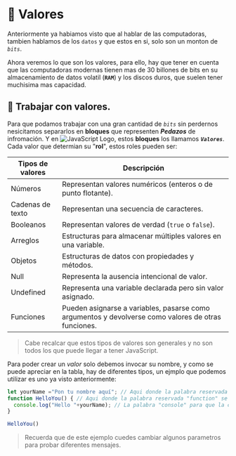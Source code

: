 # 👾 Valores
Anteriormente ya habiamos visto que al hablar de las computadoras, tambien hablamos de los `datos` y que estos en si, solo son un monton de *`bits`*.

Ahora veremos lo que son los valores, para ello, hay que tener en cuenta que las computadoras modernas tienen mas de 30 billones de bits en su almacenamiento de datos volatil (**`RAM`**) y los discos duros, que suelen tener muchisima mas capacidad.

## 👷 Trabajar con valores.
Para que podamos trabajar con una gran cantidad de *`bits`* sin perdernos nesicitamos separarlos en **bloques** que representen ***Pedazos*** de infromación. Y en ![JavaScript Logo](https://img.shields.io/badge/JavaScript-F7DF1E?style=flat&logo=javascript&logoColor=white), estos **bloques** los llamamos ***`Valores`***. Cada valor que determian su "**rol**", estos roles pueden ser:

| Tipos de valores | Descripción |
|--------------|-------------|
| Números      | Representan valores numéricos (enteros o de punto flotante). |
| Cadenas de texto   | Representan una secuencia de caracteres. |
| Booleanos    | Representan valores de verdad (`true` o `false`). |
| Arreglos     | Estructuras para almacenar múltiples valores en una variable. |
| Objetos      | Estructuras de datos con propiedades y métodos. |
| Null         | Representa la ausencia intencional de valor. |
| Undefined    | Representa una variable declarada pero sin valor asignado. |
| Funciones    | Pueden asignarse a variables, pasarse como argumentos y devolverse como valores de otras funciones. |
> Cabe recalcar que estos tipos de valores son generales y no son todos los que puede llegar a tener JavaScript.

Para poder crear un *valor* solo debemos invocar su nombre, y como se puede apreciar en la tabla, hay de diferentes tipos, un ejmplo que podemos utilizar es uno ya visto anteriormente:
```Javascript
let yourName ="Pon tu nombre aquí"; // Aqui donde la palabra reservada "let" se usa para identificar una variable
function HelloYou() { // Aqui donde la palabra reservada "function" se usa para indicar el comienzo de una función
  console.log("Hello "+yourName); // La palabra "console" para que la consola sea llamada y "log" para escribir en la consola
}

HelloYou()
```
>Recuerda que de este ejemplo cuedes cambiar algunos parametros para probar diferentes mensajes.
